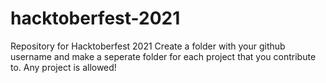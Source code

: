 # hacktoberfest-2021
Repository for Hacktoberfest 2021
Create a folder with your github username and make a seperate folder for each project that you contribute to. 
Any project is allowed!
